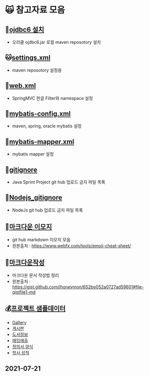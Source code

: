 # :scream_cat: 참고자료 모음

## :dog:[ojdbc6 설치](https://github.com/callor/Reference/blob/master/Setting/Ojdbc6_Maven_Local.md)
* 오라클 ojdbc6.jar 로컬 maven reposotory 설치


## :cat:[settings.xml](https://github.com/callor/Reference/blob/master/Setting/maven-repo/settings.xml)
* maven reposotory 설정용

## :hamster:[web.xml](https://github.com/callor/Reference/blob/master/Setting/server/web.xml)
* SpringMVC 한글 Filter와 namespace 설정

## :dolphin:[mybatis-config.xml](https://github.com/callor/Reference/blob/master/Setting/mybatis/mybatis-config.xml)
* maven, spring, oracle mybatis 설정

## :ox:[mybatis-mapper.xml](https://github.com/callor/Reference/blob/master/Setting/mybatis/mybatis-mapper.xml)
* mybatis mapper 설정

## :blowfish:[gitignore](https://github.com/callor/Reference/blob/master/.gitignore)
* Java Sprint Project git hub 업로드 금지 파일 목록

## :dromedary_camel:[Nodejs_gitignore](https://github.com/callor/Reference/blob/master/.Nodejs_gitignore)
* NodeJs git hub 업로드 금지 파일 목록


## :blowfish:[마크다운 이모지](https://github.com/callor/Reference/blob/master/샘플데이터/gistfile.md) 
* git hub markdown 이모지 모음
* 원본출처 : https://www.webfx.com/tools/emoji-cheat-sheet/

## :baby_chick:[마크다운작성](https://github.com/callor/Reference/blob/master/샘플데이터/markdown.md)
* 마크다운 문서 작성법 정리
* 원본출처 : https://gist.github.com/ihoneymon/652be052a0727ad59601#file-gistfile1-md

## :moneybag:[프로젝트 샘플데이터](https://github.com/callor/Reference/blob/master/샘플데이터)
* [Gallery](https://github.com/callor/Reference/blob/master/샘플데이터/Gallery데이터) 
* [게시판](https://github.com/callor/Reference/blob/master/샘플데이터/게시판데이터)
* [도서정보](https://github.com/callor/Reference/blob/master/샘플데이터/도서정보데이터)
* [매입매출](https://github.com/callor/Reference/blob/master/샘플데이터/매입매출데이터)
* [정의서,양식](https://github.com/callor/Reference/blob/master/샘플데이터/정의서파일)
* [학사,성적](https://github.com/callor/Reference/blob/master/샘플데이터/학사_성적데이터)

## 2021-07-21
